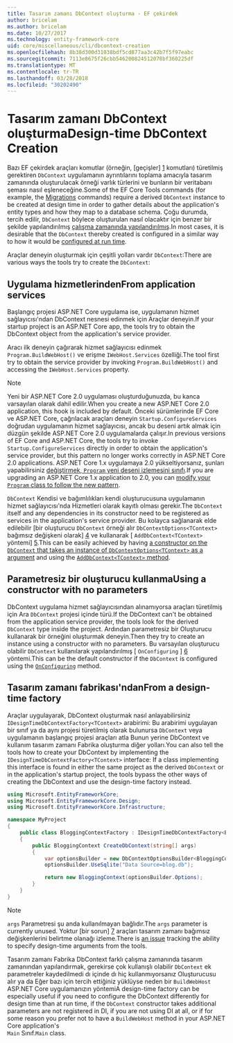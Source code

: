 ```yaml
---
title: Tasarım zamanı DbContext oluşturma - EF çekirdek
author: bricelam
ms.author: bricelam
ms.date: 10/27/2017
ms.technology: entity-framework-core
uid: core/miscellaneous/cli/dbcontext-creation
ms.openlocfilehash: 8b38d300d31038bdf5cd877aa3c42b7f5f97eabc
ms.sourcegitcommit: 7113e8675f26cbb546200824512078bf360225df
ms.translationtype: MT
ms.contentlocale: tr-TR
ms.lasthandoff: 03/28/2018
ms.locfileid: "30202490"
---
```

<a name="design-time-dbcontext-creation"></a><span data-ttu-id="c0d1b-102">Tasarım zamanı DbContext oluşturma</span><span class="sxs-lookup"><span data-stu-id="c0d1b-102">Design-time DbContext Creation</span></span>
==============================
<span data-ttu-id="c0d1b-103">Bazı EF çekirdek araçları komutlar (örneğin, [geçişler] [ 1] komutları) türetilmiş gerektiren `DbContext` uygulamanın ayrıntılarını toplama amacıyla tasarım zamanında oluşturulacak örneği varlık türlerini ve bunların bir veritabanı şeması nasıl eşleneceğine.</span><span class="sxs-lookup"><span data-stu-id="c0d1b-103">Some of the EF Core Tools commands (for example, the [Migrations][1] commands) require a derived `DbContext` instance to be created at design time in order to gather details about the application's entity types and how they map to a database schema.</span></span> <span data-ttu-id="c0d1b-104">Çoğu durumda, tercih edilir, `DbContext` böylece oluşturulan nasıl olacaktır için benzer bir şekilde yapılandırılmış [çalışma zamanında yapılandırılmış][2].</span><span class="sxs-lookup"><span data-stu-id="c0d1b-104">In most cases, it is desirable that the `DbContext` thereby created is configured in a similar way to how it would be [configured at run time][2].</span></span>

<span data-ttu-id="c0d1b-105">Araçlar deneyin oluşturmak için çeşitli yolları vardır `DbContext`:</span><span class="sxs-lookup"><span data-stu-id="c0d1b-105">There are various ways the tools try to create the `DbContext`:</span></span>

<a name="from-application-services"></a><span data-ttu-id="c0d1b-106">Uygulama hizmetlerinden</span><span class="sxs-lookup"><span data-stu-id="c0d1b-106">From application services</span></span>
-------------------------
<span data-ttu-id="c0d1b-107">Başlangıç projesi ASP.NET Core uygulama ise, uygulamanın hizmet sağlayıcısı'ndan DbContext nesnesi edinmek için Araçlar deneyin.</span><span class="sxs-lookup"><span data-stu-id="c0d1b-107">If your startup project is an ASP.NET Core app, the tools try to obtain the DbContext object from the application's service provider.</span></span>

<span data-ttu-id="c0d1b-108">Aracı ilk deneyin çağırarak hizmet sağlayıcısı edinmek `Program.BuildWebHost()` ve erişme `IWebHost.Services` özelliği.</span><span class="sxs-lookup"><span data-stu-id="c0d1b-108">The tool first try to obtain the service provider by invoking `Program.BuildWebHost()` and accessing the `IWebHost.Services` property.</span></span>

> [!NOTE]
> <span data-ttu-id="c0d1b-109">Yeni bir ASP.NET Core 2.0 uygulaması oluşturduğunuzda, bu kanca varsayılan olarak dahil edilir.</span><span class="sxs-lookup"><span data-stu-id="c0d1b-109">When you create a new ASP.NET Core 2.0 application, this hook is included by default.</span></span> <span data-ttu-id="c0d1b-110">Önceki sürümlerinde EF Core ve ASP.NET Core, çağrılacak araçları deneyin `Startup.ConfigureServices` doğrudan uygulamanın hizmet sağlayıcısı, ancak bu deseni artık almak için düzgün şekilde ASP.NET Core 2.0 uygulamalarda çalışır.</span><span class="sxs-lookup"><span data-stu-id="c0d1b-110">In previous versions of EF Core and ASP.NET Core, the tools try to invoke `Startup.ConfigureServices` directly in order to obtain the application's service provider, but this pattern no longer works correctly in ASP.NET Core 2.0 applications.</span></span> <span data-ttu-id="c0d1b-111">ASP.NET Core 1.x uygulamaya 2.0 yükseltiyorsanız, şunları yapabilirsiniz [değiştirmek, `Program` yeni deseni izlemesini sınıfı][3].</span><span class="sxs-lookup"><span data-stu-id="c0d1b-111">If you are upgrading an ASP.NET Core 1.x application to 2.0, you can [modify your `Program` class to follow the new pattern][3].</span></span>

<span data-ttu-id="c0d1b-112">`DbContext` Kendisi ve bağımlılıkları kendi oluşturucusuna uygulamanın hizmet sağlayıcısı'nda Hizmetleri olarak kayıtlı olması gerekir.</span><span class="sxs-lookup"><span data-stu-id="c0d1b-112">The `DbContext` itself and any dependencies in its constructor need to be registered as services in the application's service provider.</span></span> <span data-ttu-id="c0d1b-113">Bu kolayca sağlanarak elde edilebilir [bir oluşturucu `DbContext` örneği alır `DbContextOptions<TContext>` bağımsız değişkeni olarak] [ 4] ve kullanarak [ `AddDbContext<TContext>` yöntemi] [5].</span><span class="sxs-lookup"><span data-stu-id="c0d1b-113">This can be easily achieved by having [a constructor on the `DbContext` that takes an instance of `DbContextOptions<TContext>` as a argument][4] and using the [`AddDbContext<TContext>` method][5].</span></span>

<a name="using-a-constructor-with-no-parameters"></a><span data-ttu-id="c0d1b-114">Parametresiz bir oluşturucu kullanma</span><span class="sxs-lookup"><span data-stu-id="c0d1b-114">Using a constructor with no parameters</span></span>
--------------------------------------
<span data-ttu-id="c0d1b-115">DbContext uygulama hizmet sağlayıcısından alınamıyorsa araçları türetilmiş için Ara `DbContext` projesi içinde türü.</span><span class="sxs-lookup"><span data-stu-id="c0d1b-115">If the DbContext can't be obtained from the application service provider, the tools look for the derived `DbContext` type inside the project.</span></span> <span data-ttu-id="c0d1b-116">Ardından parametresiz bir Oluşturucu kullanarak bir örneğini oluşturmak deneyin.</span><span class="sxs-lookup"><span data-stu-id="c0d1b-116">Then they try to create an instance using a constructor with no parameters.</span></span> <span data-ttu-id="c0d1b-117">Bu varsayılan oluşturucu olabilir `DbContext` kullanılarak yapılandırılmış [ `OnConfiguring` ] [ 6] yöntemi.</span><span class="sxs-lookup"><span data-stu-id="c0d1b-117">This can be the default constructor if the `DbContext` is configured using the [`OnConfiguring`][6] method.</span></span>

<a name="from-a-design-time-factory"></a><span data-ttu-id="c0d1b-118">Tasarım zamanı fabrikası'ndan</span><span class="sxs-lookup"><span data-stu-id="c0d1b-118">From a design-time factory</span></span>
--------------------------
<span data-ttu-id="c0d1b-119">Araçlar uygulayarak, DbContext oluşturmak nasıl anlayabilirsiniz `IDesignTimeDbContextFactory<TContext>` arabirimi: Bu arabirimi uygulayan bir sınıf ya da aynı projesi türetilmiş olarak bulunursa `DbContext` veya uygulamanın başlangıç projesi araçları atla Bunun yerine DbContext ve kullanım tasarım zamanı Fabrika oluşturma diğer yolları.</span><span class="sxs-lookup"><span data-stu-id="c0d1b-119">You can also tell the tools how to create your DbContext by implementing the `IDesignTimeDbContextFactory<TContext>` interface: If a class implementing this interface is found in either the same project as the derived `DbContext` or in the application's startup project, the tools bypass the other ways of creating the DbContext and use the design-time factory instead.</span></span>

``` csharp
using Microsoft.EntityFrameworkCore;
using Microsoft.EntityFrameworkCore.Design;
using Microsoft.EntityFrameworkCore.Infrastructure;

namespace MyProject
{
    public class BloggingContextFactory : IDesignTimeDbContextFactory<BloggingContext>
    {
        public BloggingContext CreateDbContext(string[] args)
        {
            var optionsBuilder = new DbContextOptionsBuilder<BloggingContext>();
            optionsBuilder.UseSqlite("Data Source=blog.db");

            return new BloggingContext(optionsBuilder.Options);
        }
    }
}
```

> [!NOTE]
> <span data-ttu-id="c0d1b-120">`args` Parametresi şu anda kullanılmayan bağlıdır.</span><span class="sxs-lookup"><span data-stu-id="c0d1b-120">The `args` parameter is currently unused.</span></span> <span data-ttu-id="c0d1b-121">Yoktur [bir sorun] [ 7] araçları tasarım zamanı bağımsız değişkenlerini belirtme olanağı izleme.</span><span class="sxs-lookup"><span data-stu-id="c0d1b-121">There is [an issue][7] tracking the ability to specify design-time arguments from the tools.</span></span>

<span data-ttu-id="c0d1b-122">Tasarım zamanı Fabrika DbContext farklı çalışma zamanında tasarım zamanından yapılandırmak, gerekirse çok kullanışlı olabilir `DbContext` ek parametreler kaydedilmedi dı içinde dı hiç kullanmıyorsanız Oluşturucusu alır ya da Eğer bazı için tercih ettiğiniz yüklüyse neden bir `BuildWebHost` ASP.NET Core uygulamanızın yöntemi</span><span class="sxs-lookup"><span data-stu-id="c0d1b-122">A design-time factory can be especially useful if you need to configure the DbContext differently for design time than at run time, if the `DbContext` constructor takes additional parameters are not registered in DI, if you are not using DI at all, or if for some reason you prefer not to have a `BuildWebHost` method in your ASP.NET Core application's</span></span>  
<span data-ttu-id="c0d1b-123">`Main` Sınıf.</span><span class="sxs-lookup"><span data-stu-id="c0d1b-123">`Main` class.</span></span>

  [1]: xref:core/managing-schemas/migrations/index
  [2]: xref:core/miscellaneous/configuring-dbcontext
  [3]: https://docs.microsoft.com/aspnet/core/migration/1x-to-2x/#update-main-method-in-programcs
  [4]: xref:core/miscellaneous/configuring-dbcontext#constructor-argument
  [5]: xref:core/miscellaneous/configuring-dbcontext#using-dbcontext-with-dependency-injection
  [6]: xref:core/miscellaneous/configuring-dbcontext#onconfiguring
  [7]: https://github.com/aspnet/EntityFrameworkCore/issues/8332
